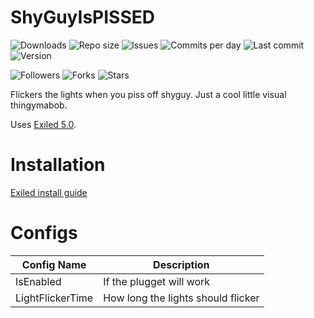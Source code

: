 # ShyGuyIsPISSED
![Downloads](https://img.shields.io/github/downloads/Exilon24/SCPQueueSystem/total?style=for-the-badge) 
![Repo size](https://img.shields.io/github/languages/code-size/Exilon24/SCPQueueSystem?style=for-the-badge) 
![Issues](https://img.shields.io/github/issues/Exilon24/SCPQueueSystem?style=for-the-badge)
![Commits per day](https://img.shields.io/github/commit-activity/m/Exilon24/SCPQueueSystem?style=for-the-badge)
![Last commit](https://img.shields.io/github/last-commit/Exilon24/SCPQueueSystem?style=for-the-badge)
![Version](https://img.shields.io/badge/Version-Exiled--5.0-red?style=for-the-badge)


![Followers](https://img.shields.io/github/followers/Exilon24?style=for-the-badge)
![Forks](https://img.shields.io/github/forks/Exilon24/ShyGuyIsPISSED?style=for-the-badge)
![Stars](https://img.shields.io/github/stars/Exilon24/ShyGuyIsPISSED?style=for-the-badge)

Flickers the lights when you piss off shyguy. Just a cool little visual thingymabob.

Uses [Exiled 5.0](https://github.com/Exiled-Team/EXILED).

# Installation
[Exiled install guide](https://github.com/Exiled-Team/EXILED#installation)

# Configs

| Config Name      | Description                        |
| -----------------| -----------------------------------|
| IsEnabled        | If the plugget will work           |
| LightFlickerTime | How long the lights should flicker |
